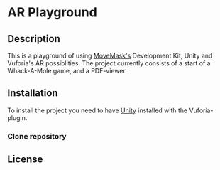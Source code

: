 # AR Playground

## Description
This is a playground of using [MoveMask's](https://www.moviemask.io/) Development Kit, Unity and Vuforia's AR possiblities.
The project currently consists of a start of a Whack-A-Mole game, and a PDF-viewer.

## Installation
To install the project you need to have [Unity](https://unity3d.com/) installed with the Vuforia-plugin.

### Clone repository

## License
